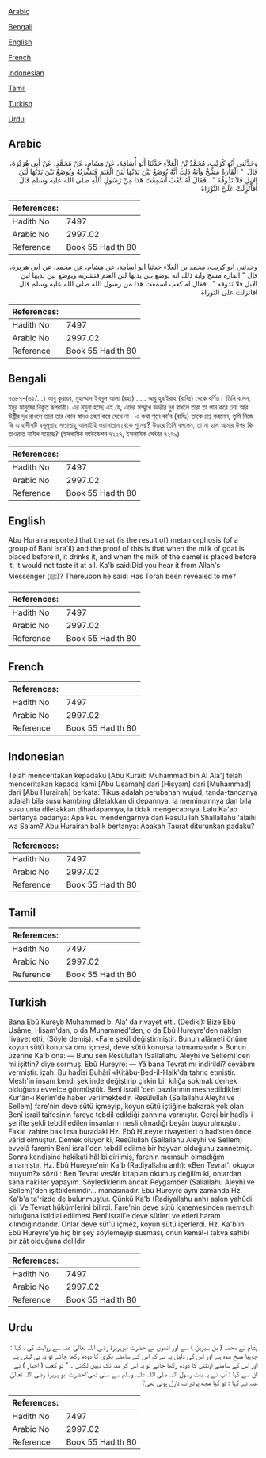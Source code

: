 [Arabic](#arabic)

[Bengali](#bengali)

[English](#english)

[French](#french)

[Indonesian](#indonesian)

[Tamil](#tamil)

[Turkish](#turkish)

[Urdu](#urdu)

## Arabic


<div dir="rtl" lang="ar" style={{fontSize:'larger',backgroundColor:'#f8f9fa',padding:20}}>
وَحَدَّثَنِي أَبُو كُرَيْبٍ، مُحَمَّدُ بْنُ الْعَلاَءِ حَدَّثَنَا أَبُو أُسَامَةَ، عَنْ هِشَامٍ، عَنْ مُحَمَّدٍ، عَنْ أَبِي هُرَيْرَةَ، قَالَ ‏ "‏ الْفَأْرَةُ مَسْخٌ وَآيَةُ ذَلِكَ أَنَّهُ يُوضَعُ بَيْنَ يَدَيْهَا لَبَنُ الْغَنَمِ فَتَشْرَبُهُ وَيُوضَعُ بَيْنَ يَدَيْهَا لَبَنُ الإِبِلِ فَلاَ تَذُوقُهُ ‏"‏ ‏.‏ فَقَالَ لَهُ كَعْبٌ أَسَمِعْتَ هَذَا مِنْ رَسُولِ اللَّهِ صلى الله عليه وسلم قَالَ أَفَأُنْزِلَتْ عَلَىَّ التَّوْرَاةُ
</div>
<div style={{backgroundColor:'#f8f9fa',padding:20, marginBottom: 10}}><table> <thead> <tr> <th>References:</th> <th></th> </tr> </thead> <tbody><tr><td>Hadith No</td><td>7497</td></tr><tr><td>Arabic No</td><td>2997.02</td></tr><tr><td>Reference</td><td>Book 55 Hadith 80</td></tr></tbody></table></div>


<div dir="rtl" lang="ar" style={{fontSize:'larger',backgroundColor:'#f8f9fa',padding:20}}>
وحدثني ابو كريب، محمد بن العلاء حدثنا ابو اسامة، عن هشام، عن محمد، عن ابي هريرة، قال " الفارة مسخ واية ذلك انه يوضع بين يديها لبن الغنم فتشربه ويوضع بين يديها لبن الابل فلا تذوقه " . فقال له كعب اسمعت هذا من رسول الله صلى الله عليه وسلم قال افانزلت على التوراة
</div>
<div style={{backgroundColor:'#f8f9fa',padding:20, marginBottom: 10}}><table> <thead> <tr> <th>References:</th> <th></th> </tr> </thead> <tbody><tr><td>Hadith No</td><td>7497</td></tr><tr><td>Arabic No</td><td>2997.02</td></tr><tr><td>Reference</td><td>Book 55 Hadith 80</td></tr></tbody></table></div>

## Bengali


<div dir="ltr" lang="bn" style={{fontSize:'larger',backgroundColor:'#f8f9fa',padding:20}}>
৭৩৮৭-(৬২/…) আবু কুরায়ব, মুহাম্মাদ ইবনুল আলা (রহঃ) ..... আবু হুরাইরাহ (রাযিঃ) থেকে বর্ণিত। তিনি বলেন, ইদুর মানুষের বিকৃত রূপধারী। এর নমুনা হচ্ছে এই যে, এদের সম্মুখে বকরীর দুধ রাখলে তারা তা পান করে নেয় আর উষ্ট্রীর দুধ রাখলে তারা তার কোন স্বাদও গ্রহণ করে দেখে না। এ কথা শুনে কা’ব (রাযিঃ) তাকে প্রশ্ন করলেন, তুমি নিজে কি এ হাদীসটি রসূলুল্লাহ সাল্লাল্লাহু আলাইহি ওয়াসাল্লাম থেকে শুনেছ? উত্তরে তিনি বললেন, তা না হলে আমার উপর কি তাওরাত নাযিল হয়েছে? (ইসলামিক ফাউন্ডেশন ৭২২৭, ইসলামিক সেন্টার ৭২৭৯)
</div>
<div style={{backgroundColor:'#f8f9fa',padding:20, marginBottom: 10}}><table> <thead> <tr> <th>References:</th> <th></th> </tr> </thead> <tbody><tr><td>Hadith No</td><td>7497</td></tr><tr><td>Arabic No</td><td>2997.02</td></tr><tr><td>Reference</td><td>Book 55 Hadith 80</td></tr></tbody></table></div>

## English


<div dir="ltr" lang="en" style={{fontSize:'larger',backgroundColor:'#f8f9fa',padding:20}}>
Abu Huraira reported that the rat (is the result of) metamorphosis (of a group of Bani Isra'il) and the proof of this is that when the milk of goat is placed before it, it drinks it, and when the milk of the camel is placed before it, it would not taste it at all. Ka'b said:Did you hear it from Allah's Messenger (ﷺ)? Thereupon he said: Has Torah been revealed to me?
</div>
<div style={{backgroundColor:'#f8f9fa',padding:20, marginBottom: 10}}><table> <thead> <tr> <th>References:</th> <th></th> </tr> </thead> <tbody><tr><td>Hadith No</td><td>7497</td></tr><tr><td>Arabic No</td><td>2997.02</td></tr><tr><td>Reference</td><td>Book 55 Hadith 80</td></tr></tbody></table></div>

## French


<div dir="ltr" lang="fr" style={{fontSize:'larger',backgroundColor:'#f8f9fa',padding:20}}>

</div>
<div style={{backgroundColor:'#f8f9fa',padding:20, marginBottom: 10}}><table> <thead> <tr> <th>References:</th> <th></th> </tr> </thead> <tbody><tr><td>Hadith No</td><td>7497</td></tr><tr><td>Arabic No</td><td>2997.02</td></tr><tr><td>Reference</td><td>Book 55 Hadith 80</td></tr></tbody></table></div>

## Indonesian


<div dir="ltr" lang="id" style={{fontSize:'larger',backgroundColor:'#f8f9fa',padding:20}}>
Telah menceritakan kepadaku [Abu Kuraib Muhammad bin Al Ala'] telah menceritakan kepada kami [Abu Usamah] dari [Hisyam] dari [Muhammad] dari [Abu Hurairah] berkata: Tikus adalah perubahan wujud, tanda-tandanya adalah bila susu kambing diletakkan di depannya, ia meminumnya dan bila susu unta diletakkan dihadapannya, ia tidak mengecapnya. Lalu Ka'ab bertanya padanya: Apa kau mendengarnya dari Rasulullah Shallallahu 'alaihi wa Salam? Abu Hurairah balik bertanya: Apakah Taurat diturunkan padaku?
</div>
<div style={{backgroundColor:'#f8f9fa',padding:20, marginBottom: 10}}><table> <thead> <tr> <th>References:</th> <th></th> </tr> </thead> <tbody><tr><td>Hadith No</td><td>7497</td></tr><tr><td>Arabic No</td><td>2997.02</td></tr><tr><td>Reference</td><td>Book 55 Hadith 80</td></tr></tbody></table></div>

## Tamil


<div dir="ltr" lang="ta" style={{fontSize:'larger',backgroundColor:'#f8f9fa',padding:20}}>

</div>
<div style={{backgroundColor:'#f8f9fa',padding:20, marginBottom: 10}}><table> <thead> <tr> <th>References:</th> <th></th> </tr> </thead> <tbody><tr><td>Hadith No</td><td>7497</td></tr><tr><td>Arabic No</td><td>2997.02</td></tr><tr><td>Reference</td><td>Book 55 Hadith 80</td></tr></tbody></table></div>

## Turkish


<div dir="ltr" lang="tr" style={{fontSize:'larger',backgroundColor:'#f8f9fa',padding:20}}>
Bana Ebû Kureyb Muhammed b. Ala' da rivayet etti. (Dediki): Bize Ebû Usâme, Hişam'dan, o da Muhammed'den, o da Ebû Hureyre'den naklen rivayet etti, (Şöyle demiş): «Fare şekil değiştirmiştir. Bunun alâmeti önüne koyun sütü konursa onu içmesi, deve sütü konursa tatmamasıdır.» Bunun üzerine Ka'b ona: — Bunu sen Resûlullah (Sallallahu Aleyhi ve Sellem)'den mi işittin? diye sormuş. Ebû Hureyre: — Yâ bana Tevrat mı indirildi? cevâbını vermiştir. izah: Bu hadîsi Buhârî «Kitâbu-Bed-il-Halk'da tahric etmiştir. Mesh'in insanı kendi şeklinde değiştirip çirkin bir kılığa sokmak demek olduğunu evvelce görmüştük. Benî israil 'den bazılarının meshedildikleri Kur'ân-ı Kerîm'de haber verilmektedir. Resûlullah (Sallallahu Aleyhi ve Sellem) fare'nin deve sütü içmeyip, koyun sütü içtiğine bakarak yok olan Benî israil taifesinin fareye tebdil edildiği zannına varmıştır. Gerçi bir hadîs-i şerifte şekli tebdil edilen insanların nesli olmadığı beyân buyurulmuştur. Fakat zahire bakılırsa buradaki Hz. Ebû Hureyre rivayetleri o hadîsten önce vârid olmuştur. Demek oluyor ki, Resûlullah (Sallallahu Aleyhi ve Sellem) evvelâ farenin Benî israil'den tebdil edilme bir hayvan olduğunu zannetmiş. Sonra kendisine hakikati hâl bildirilmiş, farenin memsuh olmadığım anlamıştır. Hz. Ebû Hureyre'nin Ka'b (Radiyallahu anh): «Ben Tevrat'ı okuyor muyum?» sözü : Ben Tevrat vesâir kitapları okumuş değilim ki, onlardan sana nakiller yapayım. Söylediklerim ancak Peygamber (Sallallahu Aleyhi ve Sellem)'den işittiklerimdir... manasınadır. Ebû Hureyre aynı zamanda Hz. Ka'b'a ta'rizde de bulunmuştur. Çünkü Ka'b (Radiyallahu anh) aslen yahûdi idi. Ve Tevrat hükümlerini bilirdi. Fare'nin deve sütü içmemesinden memsuh olduğuna istidlal edilmesi Benî israil'e deve sütleri ve etleri haram kılındığındandır. Onlar deve süt'ü içmez, koyun sütü içerlerdi. Hz. Ka'b'ın Ebû Hureyre'ye hiç bir şey söylemeyip susması, onun kemâl-i takva sahibi bir zât olduğuna delildir
</div>
<div style={{backgroundColor:'#f8f9fa',padding:20, marginBottom: 10}}><table> <thead> <tr> <th>References:</th> <th></th> </tr> </thead> <tbody><tr><td>Hadith No</td><td>7497</td></tr><tr><td>Arabic No</td><td>2997.02</td></tr><tr><td>Reference</td><td>Book 55 Hadith 80</td></tr></tbody></table></div>

## Urdu


<div dir="rtl" lang="ur" style={{fontSize:'larger',backgroundColor:'#f8f9fa',padding:20}}>
ہشام نے محمد ( بن سیرین ) سے اور انھوں نے حضرت ابوہریرۃ رضی اللہ تعالیٰ عنہ سے روایت کی ، کہا : چوہیا مسخ شدہ ہے اور اس کی دلیل یہ ہے کہ اس کے سامنے بکری کا دودھ رکھا جائے تو یہ پی لیتی ہے اور اس کے سامنے اونٹنی کا دودھ رکھا جائے تو یہ اس کو منہ تک نہیں لگاتی ۔ " تو کعب ( احبار ) نے ان سے کہا : آپ نے یہ بات رسول اللہ صلی اللہ علیہ وسلم سے سنی تھی؟حضرت ابو ہریرۃ رضی اللہ تعالیٰ عنہ نے کہا : تو کیا مجھ پرتورات نازل ہوئی تھی؟
</div>
<div style={{backgroundColor:'#f8f9fa',padding:20, marginBottom: 10}}><table> <thead> <tr> <th>References:</th> <th></th> </tr> </thead> <tbody><tr><td>Hadith No</td><td>7497</td></tr><tr><td>Arabic No</td><td>2997.02</td></tr><tr><td>Reference</td><td>Book 55 Hadith 80</td></tr></tbody></table></div>